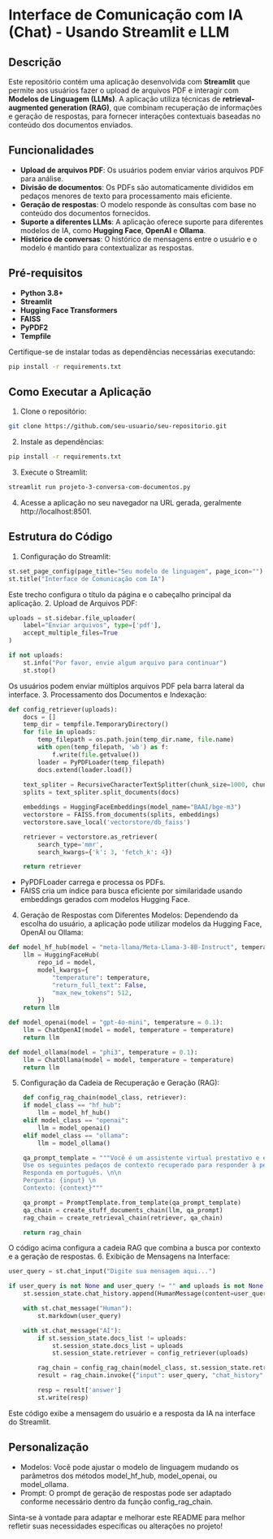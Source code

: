 # Interface de Comunicação com IA (Chat) - Usando Streamlit e LLM

## Descrição

Este repositório contém uma aplicação desenvolvida com **Streamlit** que permite aos usuários fazer o upload de arquivos PDF e interagir com **Modelos de Linguagem (LLMs)**. A aplicação utiliza técnicas de **retrieval-augmented generation (RAG)**, que combinam recuperação de informações e geração de respostas, para fornecer interações contextuais baseadas no conteúdo dos documentos enviados.

## Funcionalidades

- **Upload de arquivos PDF**: Os usuários podem enviar vários arquivos PDF para análise.
- **Divisão de documentos**: Os PDFs são automaticamente divididos em pedaços menores de texto para processamento mais eficiente.
- **Geração de respostas**: O modelo responde às consultas com base no conteúdo dos documentos fornecidos.
- **Suporte a diferentes LLMs**: A aplicação oferece suporte para diferentes modelos de IA, como **Hugging Face**, **OpenAI** e **Ollama**.
- **Histórico de conversas**: O histórico de mensagens entre o usuário e o modelo é mantido para contextualizar as respostas.

## Pré-requisitos

- **Python 3.8+**
- **Streamlit**
- **Hugging Face Transformers**
- **FAISS**
- **PyPDF2**
- **Tempfile**

Certifique-se de instalar todas as dependências necessárias executando:

```bash
pip install -r requirements.txt
```

## Como Executar a Aplicação

1. Clone o repositório:
```bash
git clone https://github.com/seu-usuario/seu-repositorio.git
```
2. Instale as dependências:
```bash
pip install -r requirements.txt
```
3. Execute o Streamlit:
```bash
streamlit run projeto-3-conversa-com-documentos.py
```
4. Acesse a aplicação no seu navegador na URL gerada, geralmente http://localhost:8501.

## Estrutura do Código
1. Configuração do Streamlit:
```python
st.set_page_config(page_title="Seu modelo de linguagem", page_icon="")
st.title("Interface de Comunicação com IA")
```
Este trecho configura o título da página e o cabeçalho principal da aplicação.
2. Upload de Arquivos PDF:
```python
uploads = st.sidebar.file_uploader(
    label="Enviar arquivos", type=['pdf'],
    accept_multiple_files=True
)

if not uploads:
    st.info("Por favor, envie algum arquivo para continuar")
    st.stop()

```
Os usuários podem enviar múltiplos arquivos PDF pela barra lateral da interface.
3. Processamento dos Documentos e Indexação:
```python
def config_retriever(uploads):
    docs = []
    temp_dir = tempfile.TemporaryDirectory()
    for file in uploads:
        temp_filepath = os.path.join(temp_dir.name, file.name)
        with open(temp_filepath, 'wb') as f:
            f.write(file.getvalue())
        loader = PyPDFLoader(temp_filepath)
        docs.extend(loader.load())
    
    text_spliter = RecursiveCharacterTextSplitter(chunk_size=1000, chunk_overlap=200)
    splits = text_spliter.split_documents(docs)

    embeddings = HuggingFaceEmbeddings(model_name="BAAI/bge-m3")
    vectorstore = FAISS.from_documents(splits, embeddings)
    vectorstore.save_local('vectorstore/db_faiss')

    retriever = vectorstore.as_retriever(
        search_type='mmr',
        search_kwargs={'k': 3, 'fetch_k': 4})

    return retriever

```
- PyPDFLoader carrega e processa os PDFs.
- FAISS cria um índice para busca eficiente por similaridade usando embeddings gerados com modelos Hugging Face.

4. Geração de Respostas com Diferentes Modelos:
Dependendo da escolha do usuário, a aplicação pode utilizar modelos da Hugging Face, OpenAI ou Ollama:
```python
def model_hf_hub(model = "meta-llama/Meta-Llama-3-8B-Instruct", temperature = 0.1):
    llm = HuggingFaceHub(
        repo_id = model,
        model_kwargs={
            "temperature": temperature,
            "return_full_text": False,
            "max_new_tokens": 512,
        })
    return llm

def model_openai(model = "gpt-4o-mini", temperature = 0.1):
    llm = ChatOpenAI(model = model, temperature = temperature)
    return llm

def model_ollama(model = "phi3", temperature = 0.1):
    llm = ChatOllama(model = model, temperature = temperature)
    return llm

```
5. Configuração da Cadeia de Recuperação e Geração (RAG):
```python
    def config_rag_chain(model_class, retriever):
    if model_class == "hf_hub":
        llm = model_hf_hub()
    elif model_class == "openai":
        llm = model_openai()
    elif model_class == "ollama":
        llm = model_ollama()

    qa_prompt_template = """Você é um assistente virtual prestativo e está respondendo perguntas gerais.
    Use os seguintes pedaços de contexto recuperado para responder à pergunta.
    Responda em português. \n\n
    Pergunta: {input} \n
    Contexto: {context}"""

    qa_prompt = PromptTemplate.from_template(qa_prompt_template)
    qa_chain = create_stuff_documents_chain(llm, qa_prompt)
    rag_chain = create_retrieval_chain(retriever, qa_chain)

    return rag_chain

```
O código acima configura a cadeia RAG que combina a busca por contexto e a geração de respostas.
6. Exibição de Mensagens na Interface:
```python
user_query = st.chat_input("Digite sua mensagem aqui...")

if user_query is not None and user_query != "" and uploads is not None:
    st.session_state.chat_history.append(HumanMessage(content=user_query))

    with st.chat_message("Human"):
        st.markdown(user_query)

    with st.chat_message("AI"):
        if st.session_state.docs_list != uploads:
            st.session_state.docs_list = uploads
            st.session_state.retriever = config_retriever(uploads)

        rag_chain = config_rag_chain(model_class, st.session_state.retriever)
        result = rag_chain.invoke({"input": user_query, "chat_history": st.session_state.chat_history})

        resp = result['answer']
        st.write(resp)

```
Este código exibe a mensagem do usuário e a resposta da IA na interface do Streamlit.

## Personalização

- Modelos: Você pode ajustar o modelo de linguagem mudando os parâmetros dos métodos model_hf_hub, model_openai, ou model_ollama.
- Prompt: O prompt de geração de respostas pode ser adaptado conforme necessário dentro da função config_rag_chain.


Sinta-se à vontade para adaptar e melhorar este README para melhor refletir suas necessidades específicas ou alterações no projeto!
